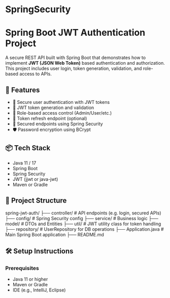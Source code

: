 # SpringSecurity
# Spring Boot JWT Authentication Project

A secure REST API built with Spring Boot that demonstrates how to implement **JWT (JSON Web Token)** based authentication and authorization. This project includes user login, token generation, validation, and role-based access to APIs.

## 🔐 Features

- 🔑 Secure user authentication with JWT tokens
- 🧾 JWT token generation and validation
- 👤 Role-based access control (Admin/User/etc.)
- 🔄 Token refresh endpoint (optional)
- 🚫 Secured endpoints using Spring Security
- 🛡️ Password encryption using BCrypt

## 📦 Tech Stack

- Java 11 / 17
- Spring Boot
- Spring Security
- JWT (jjwt or java-jwt)
- Maven or Gradle

## 📁 Project Structure

spring-jwt-auth/
├── controller/ # API endpoints (e.g. login, secured APIs)
├── config/ # Spring Security config
├── service/ # Business logic
├── model/ # DTOs and Entities
├── util/ # JWT utility class for token handling
├── repository/ # UserRepository for DB operations
├── Application.java # Main Spring Boot application
├── README.md



## 🛠 Setup Instructions

### Prerequisites

- Java 11 or higher
- Maven or Gradle
- IDE (e.g., IntelliJ, Eclipse)
